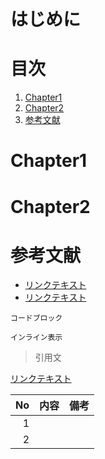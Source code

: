 # はじめに

<!-- 発端や概要を記載 -->

# 目次

<!-- タイトルとアンカー名を編集 -->

1. [Chapter1](#Chapter1)
1. [Chapter2](#Chapter2)
1. [参考文献](#reference)

<!-- 各チャプター -->

<a id="#Chapter1"></a>

# Chapter1

<a id="#Chapter2"></a>

# Chapter2

<a id="#reference"></a>

# 参考文献

- [リンクテキスト](URL)
- [リンクテキスト](URL)

```言語名:ファイル名.拡張子
コードブロック
```

`インライン表示`

> 引用文

[リンクテキスト](URL)

|  No | 内容 | 備考 |
| --: | ---- | ---- |
|   1 |      |      |
|   2 |      |      |

